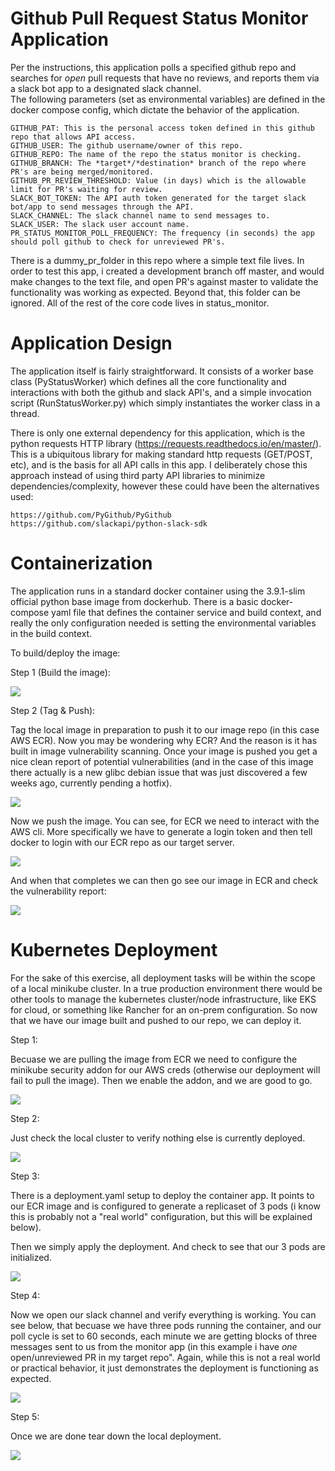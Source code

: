 
# Github Pull Request Status Monitor Application

Per the instructions, this application polls a specified github repo and searches for *open* pull requests that have no reviews, and reports them via a slack bot app to a designated slack channel.  
The following parameters (set as environmental variables) are defined in the docker compose config, which dictate the behavior of the application.

```
GITHUB_PAT: This is the personal access token defined in this github repo that allows API access.
GITHUB_USER: The github username/owner of this repo.
GITHUB_REPO: The name of the repo the status monitor is checking.
GITHUB_BRANCH: The *target*/*destination* branch of the repo where PR's are being merged/monitored.
GITHUB_PR_REVIEW_THRESHOLD: Value (in days) which is the allowable limit for PR's waiting for review.
SLACK_BOT_TOKEN: The API auth token generated for the target slack bot/app to send messages through the API.
SLACK_CHANNEL: The slack channel name to send messages to.
SLACK_USER: The slack user account name.
PR_STATUS_MONITOR_POLL_FREQUENCY: The frequency (in seconds) the app should poll github to check for unreviewed PR's.
```

There is a dummy_pr_folder in this repo where a simple text file lives.  In order to test this app, i created a development
branch off master, and would make changes to the text file, and open PR's against master to validate the functionality was working as expected.
Beyond that, this folder can be ignored.  All of the rest of the core code lives in status_monitor.

# Application Design

The application itself is fairly straightforward.  It consists of a worker base class (PyStatusWorker) which defines all the core functionality
and interactions with both the github and slack API's, and a simple invocation script (RunStatusWorker.py) which simply instantiates the worker class
in a thread.  

There is only one external dependency for this application, which is the python requests HTTP library (https://requests.readthedocs.io/en/master/). 
This is a ubiquitous library for making standard http requests (GET/POST, etc), and is the basis for all API calls in this app.  I deliberately chose this
approach instead of using third party API libraries to minimize dependencies/complexity, however these could have been the alternatives used:

```
https://github.com/PyGithub/PyGithub
https://github.com/slackapi/python-slack-sdk
```

# Containerization

The application runs in a standard docker container using the 3.9.1-slim official python base image from dockerhub.  There is a basic
docker-compose yaml file that defines the container service and build context, and really the only configuration needed is setting
the environmental variables in the build context.

To build/deploy the image:

Step 1 (Build the image):

![](https://lh3.googleusercontent.com/pw/ACtC-3dxSHpmPCP50fJiRoEIprRASjX_F6Xus4NNeg13Ft3iG0cc3zlH8mxFbNWZjFp47Yj_WieqjuGXWknnclnC7ENZATJnOXtfTRkMDx8kF13ovXbNlymXs6pd43UMPBtw9X8MPAiSViLHthCUNjdCNjn1=w982-h268-no?authuser=0)

Step 2 (Tag & Push):

Tag the local image in preparation to push it to our image repo (in this case AWS ECR).  Now you may be wondering why ECR?  And the reason is it has built in image vulnerability scanning.  Once your image is pushed you get
a nice clean report of potential vulnerabilities (and in the case of this image there actually is a new glibc debian issue that was just discovered a few weeks ago, currently pending a hotfix).

![](https://lh3.googleusercontent.com/pw/ACtC-3cIvTgprdCxsNmGNM8yA4uZMvMZU6fpFG0kVGCpLZgFlgywJQxw9zl39etfcbRUoHHFNgUizRHNmAirYmPUfMovwx5Zd2YylmNcqrLhpStETiuZw6_yk_0P5pqaRmLiLXQph5x7AkTqz71-j40vUelK=w1204-h288-no?authuser=0)

Now we push the image.  You can see, for ECR we need to interact with the AWS cli.  More specifically we have to generate a login token and then tell docker to login with our ECR repo as our target server.

![](https://lh3.googleusercontent.com/pw/ACtC-3cZ76rI7htKWEWS0BGGO15aNFZLcBQ9WHoLaS8pV8ZT5CGnBpaHbPwcKL9oH3-nASE0No6mlGsveE2U8pNCF5HKnTDZOUDJ6LftaR3ojTptVa0ZddIp_huZRB8X1ocTUhJABvWkvMfRLBThXRpIL5Q1=w1560-h616-no?authuser=0)

And when that completes we can then go see our image in ECR and check the vulnerability report:

![](https://lh3.googleusercontent.com/pw/ACtC-3f1RJikjyh8e2EIDmeaOmy84dtf5X3Utmis4GNZRR-WjPordKwJHeGKjouFc3QheXMMP8G7jktYbPnLT4vo0vxYm2nt2oBZ3L00EHMSFuXtmF4zG3KGv7jbXvmug6vSuAX5CYCZTEyuirxfIo61CRCi=w2543-h1101-no?authuser=0)

# Kubernetes Deployment

For the sake of this exercise, all deployment tasks will be within the scope of a local minikube cluster.  In a true production environment there would be other tools to manage the kubernetes cluster/node infrastructure, like EKS for cloud, 
or something like Rancher for an on-prem configuration. So now that we have our image built and pushed to our repo, we can deploy it.

Step 1:

Becuase we are pulling the image from ECR we need to configure the minikube security addon for our AWS creds (otherwise our deployment will fail to pull the image).  Then we enable the addon, and we are good to go.

![](https://lh3.googleusercontent.com/pw/ACtC-3dqXxIi9UfRIZrg4eNp1YR6P7I59VJaTkMSAw2NxRc721mvM5KcaRt9sTZh5WfW0hQDQJJX144asN76kQ2seL043p6r9CCvo-hc9Rq97AMN0yjEWFsCuOo-aag3EjlbE6x5YWrnzzn06L3Y0nofLGtk=w809-h408-no?authuser=0)

Step 2:

Just check the local cluster to verify nothing else is currently deployed.

![](https://lh3.googleusercontent.com/pw/ACtC-3fkWpKh-iBcY4HjSi0xzGzddVjMAwFO0sLS7N0QLFykuVe7tWs8qkM7m7_HLVXIqaUmYwK2eWcXEM7P7MfGUbJ2sZp_lmZz6djp6v7TFpIFy6ORfnNos8l-d8WmU9BlFsRbQuFZINCllipZbnSpXAdk=w628-h258-no?authuser=0)

Step 3:

There is a deployment.yaml setup to deploy the container app.  It points to our ECR image and is configured to generate a replicaset of 3 pods (i know this is probably not a "real world" configuration, but this will be explained below).

Then we simply apply the deployment.  And check to see that our 3 pods are initialized.

![](https://lh3.googleusercontent.com/pw/ACtC-3dhbFiXTXKani1MnjJi0vnCQBeMeDB71aYs76oLBx8AYriBllUX0zUSsqyAM3JYCNMYSHYqE3WfChtsyAoGTAE0ag_9hEelf4674d04F3qH085APYqsZBG_snSn1f_4O263-g4xrwxRvl18PcnwyDWj=w751-h255-no?authuser=0)

Step 4:

Now we open our slack channel and verify everything is working. You can see below, that becuase we have three pods running the container, and our poll cycle is set to 60 seconds, each minute we are getting blocks of three
messages sent to us from the monitor app (in this example i have *one* open/unreviewed PR in my target repo".  Again, while this is not a real world or practical behavior, it just demonstrates the deployment is functioning as expected. 

![](https://lh3.googleusercontent.com/pw/ACtC-3eS3KWUK9CRKZv0Ce_-ac2Xeeierw2WZHEDaTkGIhWfaf9rZ22vbhFC1H_IXkj0dczChWcpB86yVEbfbVZPpFl31ferYhqFhxa0bdhh42TtxFK-mbPcVqy3iOsqE-f4rCFiycqgGmX5dIgfHLAUR_JR=w1398-h1297-no?authuser=0)

Step 5:

Once we are done tear down the local deployment.

![](https://lh3.googleusercontent.com/pw/ACtC-3dlmEN8uLEjH43-DU_EVtTAg2OzCAUWndngD85C0NxxCS8C6nQlFCXjWMlJgRi9OLTvor73XW9RFZBY3521xabMSUAietEA65tMWS4gaGD9Ndpc0wcv9xpKAS63RKyqOe71GkTC9xSqJZMgMh4ZmaXM=w851-h402-no?authuser=0)
